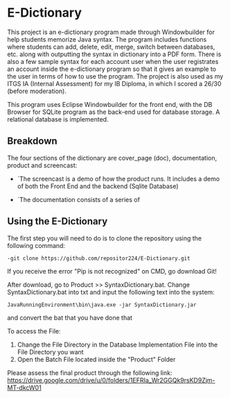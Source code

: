 # E-Dictionary
This project is an e-dictionary program made through Windowbuilder for help students memorize Java syntax. The program includes functions where students can add, delete, edit, merge, switch between databases, etc. along with outputting the syntax in dictionary into a PDF form. There is also a few sample syntax for each account user when the user registrates an account inside the e-dictionary program so that it gives an example to the user in terms of how to use the program. The project is also used as my ITGS IA (Internal Assessment) for my IB Diploma, in which I scored a 26/30 (before moderation).

This program uses Eclipse Windowbuilder for the front end, with the DB Browser for SQLite program as the back-end used for database storage. A relational database is implemented.

## Breakdown

The four sections of the dictionary are cover_page (doc), documentation, product and screencast:

- `The screencast is a demo of how the product runs. It includes a demo of both the Front End and the backend (Sqlite Database)
  
- `The documentation consists of a series of 

## Using the E-Dictionary

The first step you will need to do is to clone the repository using the following command:

`-git clone https://github.com/repositor224/E-Dictionary.git`

If you receive the error "Pip is not recognized" on CMD, go download Git!

After download, go to Product >> SyntaxDictionary.bat. Change SyntaxDictionary.bat into txt and input the following text into the system:

`JavaRunningEnvironment\bin\java.exe -jar SyntaxDictionary.jar`

and convert the bat that you have done that



To access the File:

1. Change the File Directory in the Database Implementation File into the File Directory you want
2. Open the Batch File located inside the "Product" Folder

Please assess the final product through the following link: https://drive.google.com/drive/u/0/folders/1EFRIa_Wr2GGQk9rsKD9Zjm-MT-dkcW01

